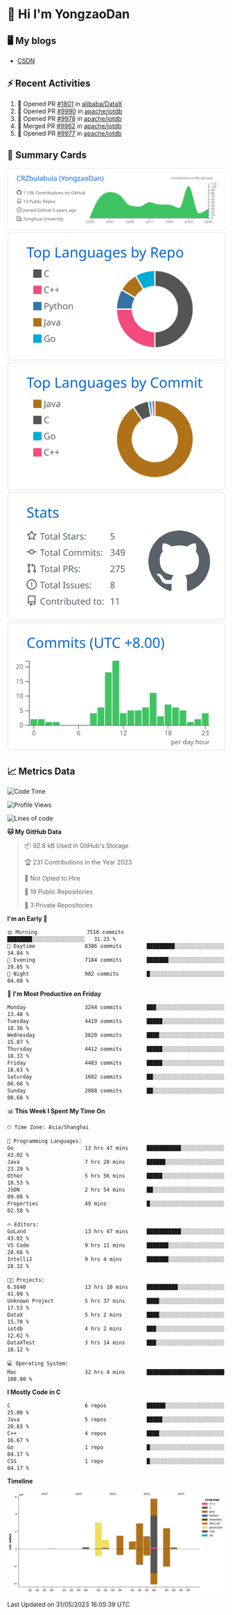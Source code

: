 # 👋 Hi I'm YongzaoDan

## 🖥 My blogs
  + [CSDN](https://blog.csdn.net/CRZbulabula?type=blog)

## ⚡ Recent Activities
<!--START_SECTION:activity-->
1. 💪 Opened PR [#1801](https://github.com/alibaba/DataX/pull/1801) in [alibaba/DataX](https://github.com/alibaba/DataX)
2. 💪 Opened PR [#9990](https://github.com/apache/iotdb/pull/9990) in [apache/iotdb](https://github.com/apache/iotdb)
3. 💪 Opened PR [#9978](https://github.com/apache/iotdb/pull/9978) in [apache/iotdb](https://github.com/apache/iotdb)
4. 🎉 Merged PR [#9962](https://github.com/apache/iotdb/pull/9962) in [apache/iotdb](https://github.com/apache/iotdb)
5. 💪 Opened PR [#9977](https://github.com/apache/iotdb/pull/9977) in [apache/iotdb](https://github.com/apache/iotdb)
<!--END_SECTION:activity-->

## 🎑 Summary Cards

[![](https://raw.githubusercontent.com/CRZbulabula/CRZbulabula/main/profile-summary-card-output/github/0-profile-details.svg)](https://github.com/vn7n24fzkq/github-profile-summary-cards)
[![](https://raw.githubusercontent.com/CRZbulabula/CRZbulabula/main/profile-summary-card-output/github/1-repos-per-language.svg)](https://github.com/vn7n24fzkq/github-profile-summary-cards) [![](https://raw.githubusercontent.com/CRZbulabula/CRZbulabula/main/profile-summary-card-output/github/2-most-commit-language.svg)](https://github.com/vn7n24fzkq/github-profile-summary-cards)
[![](https://raw.githubusercontent.com/CRZbulabula/CRZbulabula/main/profile-summary-card-output/github/3-stats.svg)](https://github.com/vn7n24fzkq/github-profile-summary-cards) [![](https://raw.githubusercontent.com/CRZbulabula/CRZbulabula/main/profile-summary-card-output/github/4-productive-time.svg)](https://github.com/vn7n24fzkq/github-profile-summary-cards)

## 📈 Metrics Data

<!--START_SECTION:waka-->
![Code Time](http://img.shields.io/badge/Code%20Time-171%20hrs%2025%20mins-blue)

![Profile Views](http://img.shields.io/badge/Profile%20Views-0-blue)

![Lines of code](https://img.shields.io/badge/From%20Hello%20World%20I%27ve%20Written-19.2%20million%20lines%20of%20code-blue)

**🐱 My GitHub Data** 

> 📦 92.8 kB Used in GitHub's Storage 
 > 
> 🏆 231 Contributions in the Year 2023
 > 
> 🚫 Not Opted to Hire
 > 
> 📜 19 Public Repositories 
 > 
> 🔑 3 Private Repositories 
 > 
**I'm an Early 🐤** 

```text
🌞 Morning                7516 commits        ████████░░░░░░░░░░░░░░░░░   31.23 % 
🌆 Daytime                8386 commits        █████████░░░░░░░░░░░░░░░░   34.84 % 
🌃 Evening                7184 commits        ███████░░░░░░░░░░░░░░░░░░   29.85 % 
🌙 Night                  982 commits         █░░░░░░░░░░░░░░░░░░░░░░░░   04.08 % 
```
📅 **I'm Most Productive on Friday** 

```text
Monday                   3244 commits        ███░░░░░░░░░░░░░░░░░░░░░░   13.48 % 
Tuesday                  4419 commits        █████░░░░░░░░░░░░░░░░░░░░   18.36 % 
Wednesday                3820 commits        ████░░░░░░░░░░░░░░░░░░░░░   15.87 % 
Thursday                 4412 commits        █████░░░░░░░░░░░░░░░░░░░░   18.33 % 
Friday                   4483 commits        █████░░░░░░░░░░░░░░░░░░░░   18.63 % 
Saturday                 1602 commits        ██░░░░░░░░░░░░░░░░░░░░░░░   06.66 % 
Sunday                   2088 commits        ██░░░░░░░░░░░░░░░░░░░░░░░   08.68 % 
```


📊 **This Week I Spent My Time On** 

```text
🕑︎ Time Zone: Asia/Shanghai

💬 Programming Languages: 
Go                       13 hrs 47 mins      ███████████░░░░░░░░░░░░░░   43.02 % 
Java                     7 hrs 28 mins       ██████░░░░░░░░░░░░░░░░░░░   23.29 % 
Other                    5 hrs 56 mins       █████░░░░░░░░░░░░░░░░░░░░   18.53 % 
JSON                     2 hrs 54 mins       ██░░░░░░░░░░░░░░░░░░░░░░░   09.08 % 
Properties               49 mins             █░░░░░░░░░░░░░░░░░░░░░░░░   02.58 % 

🔥 Editors: 
GoLand                   13 hrs 47 mins      ███████████░░░░░░░░░░░░░░   43.02 % 
VS Code                  9 hrs 11 mins       ███████░░░░░░░░░░░░░░░░░░   28.66 % 
IntelliJ                 9 hrs 4 mins        ███████░░░░░░░░░░░░░░░░░░   28.32 % 

🐱‍💻 Projects: 
6.5840                   13 hrs 10 mins      ██████████░░░░░░░░░░░░░░░   41.09 % 
Unknown Project          5 hrs 37 mins       ████░░░░░░░░░░░░░░░░░░░░░   17.53 % 
DataX                    5 hrs 2 mins        ████░░░░░░░░░░░░░░░░░░░░░   15.70 % 
iotdb                    4 hrs 2 mins        ███░░░░░░░░░░░░░░░░░░░░░░   12.62 % 
DataXTest                3 hrs 14 mins       ███░░░░░░░░░░░░░░░░░░░░░░   10.12 % 

💻 Operating System: 
Mac                      32 hrs 4 mins       █████████████████████████   100.00 % 
```

**I Mostly Code in C** 

```text
C                        6 repos             ██████░░░░░░░░░░░░░░░░░░░   25.00 % 
Java                     5 repos             █████░░░░░░░░░░░░░░░░░░░░   20.83 % 
C++                      4 repos             ████░░░░░░░░░░░░░░░░░░░░░   16.67 % 
Go                       1 repo              █░░░░░░░░░░░░░░░░░░░░░░░░   04.17 % 
CSS                      1 repo              █░░░░░░░░░░░░░░░░░░░░░░░░   04.17 % 
```



**Timeline**

![Lines of Code chart](https://raw.githubusercontent.com/CRZbulabula/CRZbulabula/main/assets/bar_graph.png)


 Last Updated on 31/05/2023 16:05:39 UTC
<!--END_SECTION:waka-->

